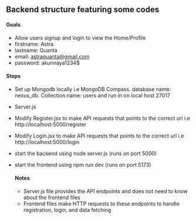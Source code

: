 ## Backend structure featuring some codes

#### Goals
- Allow users signup and login to view the Home/Profile
- firstname: Astra
- lastname: Quanta
- email: astraquanta@gmail.com
- password: akunnaya1234$

#### Steps
- Set up Mongodb locally i.e MongoDB Compass. database name: nexus_db. Collection name: users and run in on local host 27017
- Server.js
- Modify Register.jsx to make API requests that points to the correct url i.e http://localhost:5000/register
- Modify Login.jsx to make API requests that points to the correct url i.e http://localhost:5000/login
- start the backend using node server.js (runs on port 5000)
- start the frontend using npm run dev (runs on port 5173)

  #### Notes
  - Server.js file provides the API endpoints and does not need to know about the frontend files
  - Frontend files make HTTP requests to these endpoints to handle registration, login, and data fetching
